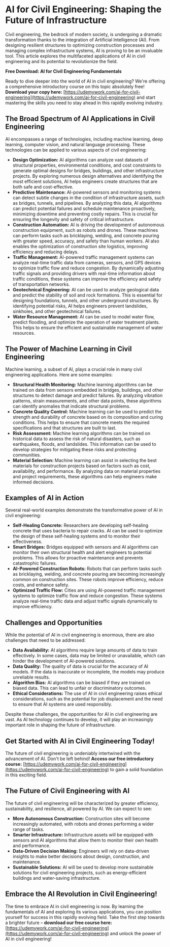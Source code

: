 # AI for Civil Engineering: Shaping the Future of Infrastructure

Civil engineering, the bedrock of modern society, is undergoing a dramatic transformation thanks to the integration of Artificial Intelligence (AI). From designing resilient structures to optimizing construction processes and managing complex infrastructure systems, AI is proving to be an invaluable tool.  This article explores the multifaceted applications of AI in civil engineering and its potential to revolutionize the field.

**Free Download: AI for Civil Engineering Fundamentals**

Ready to dive deeper into the world of AI in civil engineering? We're offering a comprehensive introductory course on this topic absolutely free!  **Download your copy here:** [https://udemywork.com/ai-for-civil-engineering](https://udemywork.com/ai-for-civil-engineering) and start mastering the skills you need to stay ahead in this rapidly evolving industry.

##  The Broad Spectrum of AI Applications in Civil Engineering

AI encompasses a range of technologies, including machine learning, deep learning, computer vision, and natural language processing. These technologies can be applied to various aspects of civil engineering:

*   **Design Optimization:** AI algorithms can analyze vast datasets of structural properties, environmental conditions, and cost constraints to generate optimal designs for bridges, buildings, and other infrastructure projects. By exploring numerous design alternatives and identifying the most efficient solutions, AI helps engineers create structures that are both safe and cost-effective.
*   **Predictive Maintenance:**  AI-powered sensors and monitoring systems can detect subtle changes in the condition of infrastructure assets, such as bridges, tunnels, and pipelines. By analyzing this data, AI algorithms can predict potential failures and schedule maintenance proactively, minimizing downtime and preventing costly repairs. This is crucial for ensuring the longevity and safety of critical infrastructure.
*   **Construction Automation:** AI is driving the development of autonomous construction equipment, such as robots and drones. These machines can perform tasks such as bricklaying, welding, and concrete pouring with greater speed, accuracy, and safety than human workers. AI also enables the optimization of construction site logistics, improving efficiency and reducing delays.
*   **Traffic Management:**  AI-powered traffic management systems can analyze real-time traffic data from cameras, sensors, and GPS devices to optimize traffic flow and reduce congestion. By dynamically adjusting traffic signals and providing drivers with real-time information about traffic conditions, these systems can improve the efficiency and safety of transportation networks.
*   **Geotechnical Engineering:** AI can be used to analyze geological data and predict the stability of soil and rock formations. This is essential for designing foundations, tunnels, and other underground structures. By identifying potential risks, AI helps engineers prevent landslides, sinkholes, and other geotechnical failures.
*   **Water Resource Management:** AI can be used to model water flow, predict flooding, and optimize the operation of water treatment plants. This helps to ensure the efficient and sustainable management of water resources.

## The Power of Machine Learning in Civil Engineering

Machine learning, a subset of AI, plays a crucial role in many civil engineering applications.  Here are some examples:

*   **Structural Health Monitoring:** Machine learning algorithms can be trained on data from sensors embedded in bridges, buildings, and other structures to detect damage and predict failures. By analyzing vibration patterns, strain measurements, and other data points, these algorithms can identify anomalies that indicate structural problems.
*   **Concrete Quality Control:** Machine learning can be used to predict the strength and durability of concrete based on its composition and curing conditions. This helps to ensure that concrete meets the required specifications and that structures are built to last.
*   **Risk Assessment:** Machine learning algorithms can be trained on historical data to assess the risk of natural disasters, such as earthquakes, floods, and landslides. This information can be used to develop strategies for mitigating these risks and protecting communities.
*   **Material Selection:** Machine learning can assist in selecting the best materials for construction projects based on factors such as cost, availability, and performance. By analyzing data on material properties and project requirements, these algorithms can help engineers make informed decisions.

##  Examples of AI in Action

Several real-world examples demonstrate the transformative power of AI in civil engineering:

*   **Self-Healing Concrete:** Researchers are developing self-healing concrete that uses bacteria to repair cracks. AI can be used to optimize the design of these self-healing systems and to monitor their effectiveness.
*   **Smart Bridges:**  Bridges equipped with sensors and AI algorithms can monitor their own structural health and alert engineers to potential problems. This allows for proactive maintenance and prevents catastrophic failures.
*   **AI-Powered Construction Robots:**  Robots that can perform tasks such as bricklaying, welding, and concrete pouring are becoming increasingly common on construction sites. These robots improve efficiency, reduce costs, and enhance safety.
*   **Optimized Traffic Flow:**  Cities are using AI-powered traffic management systems to optimize traffic flow and reduce congestion. These systems analyze real-time traffic data and adjust traffic signals dynamically to improve efficiency.

## Challenges and Opportunities

While the potential of AI in civil engineering is enormous, there are also challenges that need to be addressed:

*   **Data Availability:**  AI algorithms require large amounts of data to train effectively. In some cases, data may be limited or unavailable, which can hinder the development of AI-powered solutions.
*   **Data Quality:** The quality of data is crucial for the accuracy of AI models. If the data is inaccurate or incomplete, the models may produce unreliable results.
*   **Algorithm Bias:**  AI algorithms can be biased if they are trained on biased data. This can lead to unfair or discriminatory outcomes.
*   **Ethical Considerations:**  The use of AI in civil engineering raises ethical considerations, such as the potential for job displacement and the need to ensure that AI systems are used responsibly.

Despite these challenges, the opportunities for AI in civil engineering are vast. As AI technology continues to develop, it will play an increasingly important role in shaping the future of infrastructure.

## Get Started with AI in Civil Engineering Today!

The future of civil engineering is undeniably intertwined with the advancement of AI.  Don't be left behind! **Access our free introductory course:** [https://udemywork.com/ai-for-civil-engineering](https://udemywork.com/ai-for-civil-engineering) to gain a solid foundation in this exciting field.

## The Future of Civil Engineering with AI

The future of civil engineering will be characterized by greater efficiency, sustainability, and resilience, all powered by AI. We can expect to see:

*   **More Autonomous Construction:**  Construction sites will become increasingly automated, with robots and drones performing a wider range of tasks.
*   **Smarter Infrastructure:**  Infrastructure assets will be equipped with sensors and AI algorithms that allow them to monitor their own health and performance.
*   **Data-Driven Decision Making:**  Engineers will rely on data-driven insights to make better decisions about design, construction, and maintenance.
*   **Sustainable Solutions:**  AI will be used to develop more sustainable solutions for civil engineering projects, such as energy-efficient buildings and water-saving infrastructure.

## Embrace the AI Revolution in Civil Engineering!

The time to embrace AI in civil engineering is now.  By learning the fundamentals of AI and exploring its various applications, you can position yourself for success in this rapidly evolving field.  Take the first step towards a brighter future – **download our free course here:** [https://udemywork.com/ai-for-civil-engineering](https://udemywork.com/ai-for-civil-engineering) and unlock the power of AI in civil engineering!
